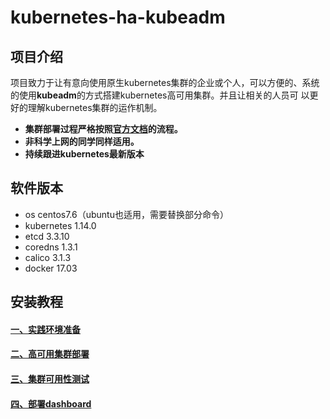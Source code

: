 # kubernetes-ha-kubeadm

## 项目介绍
项目致力于让有意向使用原生kubernetes集群的企业或个人，可以方便的、系统的使用**kubeadm**的方式搭建kubernetes高可用集群。并且让相关的人员可
以更好的理解kubernetes集群的运作机制。
- **集群部署过程严格按照[官方文档][6]的流程。**
- **非科学上网的同学同样适用。**
- **持续跟进kubernetes最新版本**

## 软件版本
- os centos7.6（ubuntu也适用，需要替换部分命令）
- kubernetes 1.14.0
- etcd 3.3.10
- coredns 1.3.1
- calico 3.1.3
- docker 17.03

## 安装教程
#### [一、实践环境准备][1]
#### [二、高可用集群部署][2]
#### [三、集群可用性测试][3]
#### [四、部署dashboard][4]

[1]:https://gitee.com/xyz_bytes/kubernetes-ha-kubeadm/blob/master/docs/1-prepare.md
[2]:https://gitee.com/xyz_bytes/kubernetes-ha-kubeadm/src/master/docs/2-ha-deploy.md
[3]:https://gitee.com/xyz_bytes/kubernetes-ha-kubeadm/src/master/docs/3-test.md
[4]:https://gitee.com/xyz_bytes/kubernetes-ha-kubeadm/src/master/docs/4-dashboard.md
[6]:https://kubernetes.io/docs/setup/independent/high-availability/

